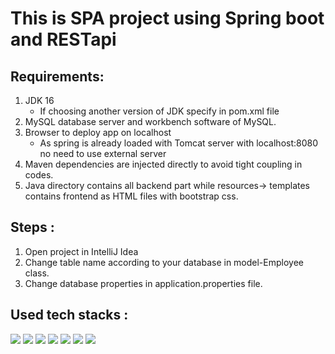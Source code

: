 # This is SPA project using Spring boot and RESTapi <br/>
## Requirements:
1. JDK 16 <br/>
    - If choosing another version of JDK specify in pom.xml file
2. MySQL database server and workbench software of MySQL.
3. Browser to deploy app on localhost
    - As spring is already loaded with Tomcat server with localhost:8080 no need
      to use external server
4. Maven dependencies are injected directly to avoid tight coupling in codes.
5. Java directory contains all backend part while resources-> templates contains
   frontend as HTML files with bootstrap css.
   
## Steps :
1. Open project in IntelliJ Idea
2. Change table name according to your database in model-Employee class.
3. Change database properties in application.properties file.

## Used tech stacks :
<p>
<img src="https://img.shields.io/badge/Java-ED8B00?style=for-the-badge&logo=java&logoColor=white"/>
<img src="https://img.shields.io/badge/MySQL-00000F?style=for-the-badge&logo=mysql&logoColor=white"/>
<img src="https://img.shields.io/badge/IntelliJIDEA-000000.svg?style=for-the-badge&logo=intellij-idea&logoColor=white"/>
<img src="https://img.shields.io/badge/Bootstrap-563D7C?style=for-the-badge&logo=bootstrap&logoColor=white"/>
<img src="https://img.shields.io/badge/Spring_Boot-F2F4F9?style=for-the-badge&logo=spring-boot"/>
<img src="https://img.shields.io/badge/apache_maven-C71A36?style=for-the-badge&logo=apachemaven&logoColor=whit"/>
<img src="https://img.shields.io/badge/Font_Awesome-339AF0?style=for-the-badge&logo=fontawesome&logoColor=white"/>
</p>
